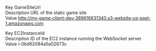 Key                 GameSiteUrl                                                                                                                                                     
Description         URL of the static game site                                                                                                                                     
Value               http://my-game-client-dev-389616631340.s3-website-us-east-1.amazonaws.com                                                                                       

Key                 EC2InstanceId                                                                                                                                                   
Description         ID of the EC2 instance running the WebSocket server                                                                                                             
Value               i-0bd62084a5a02673c    
